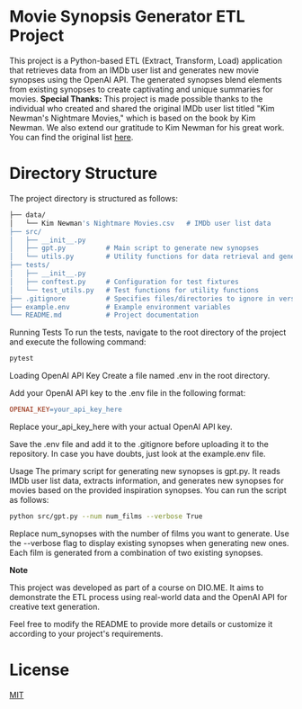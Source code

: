 # Movie Synopsis Generator ETL Project
This project is a Python-based ETL (Extract, Transform, Load) application that retrieves data from an IMDb user list and generates new movie synopses using the OpenAI API. The generated synopses blend elements from existing synopses to create captivating and unique summaries for movies.
**Special Thanks:** This project is made possible thanks to the individual who created and shared the original IMDb user list titled "Kim Newman's Nightmare Movies," which is based on the book by Kim Newman. We also extend our gratitude to Kim Newman for his great work. You can find the original list [here](https://www.imdb.com/list/ls070229682/).


# Directory Structure
The project directory is structured as follows:
```bash
├── data/
│   └── Kim Newman's Nightmare Movies.csv   # IMDb user list data
├── src/
│   ├── __init__.py
│   ├── gpt.py          # Main script to generate new synopses
│   └── utils.py        # Utility functions for data retrieval and generation
├── tests/
│   ├── __init__.py
│   ├── conftest.py     # Configuration for test fixtures
│   └── test_utils.py   # Test functions for utility functions
├── .gitignore          # Specifies files/directories to ignore in version control
├── example.env         # Example environment variables
└── README.md           # Project documentation
```

Running Tests
To run the tests, navigate to the root directory of the project and execute the following command:
```bash
pytest
````

Loading OpenAI API Key
Create a file named .env in the root directory.

Add your OpenAI API key to the .env file in the following format:
```makefile
OPENAI_KEY=your_api_key_here
````
Replace your_api_key_here with your actual OpenAI API key.

Save the .env file and add it to the .gitignore before uploading it to the repository. In case you have doubts, just look at the example.env file.

Usage
The primary script for generating new synopses is gpt.py. It reads IMDb user list data, extracts information, and generates new synopses for movies based on the provided inspiration synopses. You can run the script as follows:

```bash
python src/gpt.py --num num_films --verbose True
```
Replace num_synopses with the number of films you want to generate. Use the --verbose flag to display existing synopses when generating new ones. Each film is generated from a combination of two existing synopses.

**Note**

This project was developed as part of a course on DIO.ME. It aims to demonstrate the ETL process using real-world data and the OpenAI API for creative text generation.

Feel free to modify the README to provide more details or customize it according to your project's requirements.

# License
[MIT](https://github.com/lombrosidade/dio-etl-project/blob/main/LICENSE)
